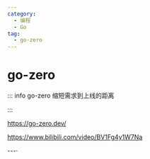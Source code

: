 ```yaml
---
category:
  - 编程
  - Go
tag:
  - go-zero
---
```


# go-zero

::: info go-zero 缩短需求到上线的距离

:::

https://go-zero.dev/

https://www.bilibili.com/video/BV1Fg4y1W7Na

---·
